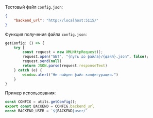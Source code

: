 Тестовый файл `config.json`:
```json
{
    "backend_url": "http://localhost:5115/"
}
```

Функция получения файла `config.json`:
```js
getConfig: () => {
	try {
		const request = new XMLHttpRequest();
		request.open("GET", "{путь до файла}/{файл}.json", false);
		request.send(null)
		return JSON.parse(request.responseText)
	} catch (e) {
		window.alert("Не найден файл конфигурации.")
	}
}
```

Пример использования:
```js
const CONFIG = utils.getConfig();
export const BACKEND = CONFIG.backend_url
const BACKEND_USER = `${BACKEND}user/`
```